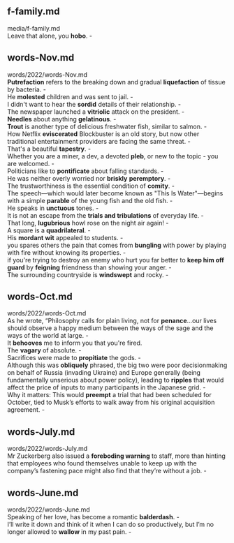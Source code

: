 ## f-family.md ## 
media/f-family.md  
Leave that alone, you **hobo**. -  

## words-Nov.md ## 
words/2022/words-Nov.md  
**Putrefaction** refers to the breaking down and gradual **liquefaction** of tissue by bacteria. -  
He **molested** children and was sent to jail. -  
I didn't want to hear the **sordid** details of their relationship. -  
The newspaper launched a **vitriolic** attack on the president. -  
**Needles** about anything **gelatinous**. -  
**Trout** is another type of delicious freshwater fish, similar to salmon. -   
How Netflix **eviscerated** Blockbuster is an old story, but now other traditional entertainment providers are facing the same threat. -  
That's a beautiful **tapestry**. -  
Whether you are a miner, a dev, a devoted **pleb**, or new to the topic - you are welcomed. -  
Politicians like to **pontificate** about falling standards. -  
He was neither overly worried nor **briskly** **peremptory**. -  
The trustworthiness is the essential condition of **comity**. -  
The speech—which would later become known as "This Is Water"—begins with a simple **parable** of the young fish and the old fish. -  
He speaks in **unctuous** tones. -  
It is not an escape from the **trials and tribulations** of everyday life. -  
That long, **lugubrious** howl rose on the night air again! -  
A square is a **quadrilateral**. -  
His **mordant** **wit** appealed to students. -  
you spares others the pain that comes from **bungling** with power by playing with fire without knowing its properties. -  
if you're trying to destroy an enemy who hurt you far better to **keep him off guard** by **feigning** friendness than showing your anger. -  
The surrounding countryside is **windswept** and rocky. -  

## words-Oct.md ## 
words/2022/words-Oct.md  
As he wrote, “Philosophy calls for plain living, not for **penance**…our lives should observe a happy medium between the ways of the sage and the ways of the world at large. -  
It **behooves** me to inform you that you're fired.   
The **vagary** of absolute. -  
Sacrifices were made to **propitiate** the gods. -  
Although this was **obliquely** phrased, the big two were poor decisionmaking on behalf of Russia (invading Ukraine) and Europe generally (being fundamentally unserious about power policy), leading to **ripples** that would affect the price of inputs to many participants in the Japanese grid. -  
Why it matters: This would **preempt** a trial that had been scheduled for October, tied to Musk’s efforts to walk away from his original acquisition agreement. -  

## words-July.md ## 
words/2022/words-July.md  
Mr Zuckerberg also issued a **foreboding warning** to staff, more than hinting that employees who found themselves unable to keep up with the company’s fastening pace might also find that they’re without a job. -  

## words-June.md ## 
words/2022/words-June.md  
Speaking of her love, has become a romantic **balderdash**. -  
I’ll write it down and think of it when I can do so productively, but I’m no longer allowed to **wallow** in my past pain. -  
